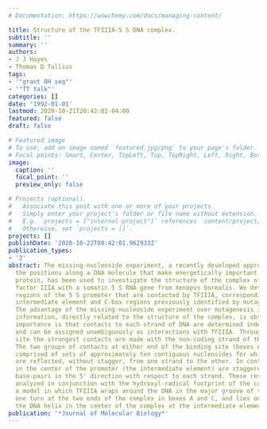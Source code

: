 ```yaml
---
# Documentation: https://wowchemy.com/docs/managing-content/

title: Structure of the TFIIIA-5 S DNA complex.
subtitle: ''
summary: ''
authors:
- J J Hayes
- Thomas D Tullius
tags:
- '"grant OH seq"'
- '"TT talk"'
categories: []
date: '1992-01-01'
lastmod: 2020-10-21T20:42:02-04:00
featured: false
draft: false

# Featured image
# To use, add an image named `featured.jpg/png` to your page's folder.
# Focal points: Smart, Center, TopLeft, Top, TopRight, Left, Right, BottomLeft, Bottom, BottomRight.
image:
  caption: ''
  focal_point: ''
  preview_only: false

# Projects (optional).
#   Associate this post with one or more of your projects.
#   Simply enter your project's folder or file name without extension.
#   E.g. `projects = ["internal-project"]` references `content/project/deep-learning/index.md`.
#   Otherwise, set `projects = []`.
projects: []
publishDate: '2020-10-22T00:42:01.962933Z'
publication_types:
- '2'
abstract: The missing-nucleoside experiment, a recently developed approach for determining
  the positions along a DNA molecule that make energetically important contacts with
  protein, has been used to investigate the structure of the complex of transcription
  factor IIIA with a somatic 5 S RNA gene from Xenopus borealis. We detect three distinct
  regions of the 5 S promoter that are contacted by TFIIIA, corresponding to the A-box,
  intermediate element and C-box regions previously identified by mutagenesis experiments.
  The advantage of the missing-nucleoside experiment over mutagenesis is that additional
  information, directly related to the structure of the complex, is obtained. Of most
  importance is that contacts to each strand of DNA are determined independently,
  and can be assigned unambiguously as interactions with TFIIIA. Throughout the binding
  site the strongest contacts are made with the non-coding strand of the 5 S gene.
  The two groups of contacts at either end of the binding site (boxes A and C) are
  comprised of sets of approximately ten contiguous nucleosides for which the contacts
  are reflected, without stagger, from one strand to the other. In contrast, contacts
  in the center of the promoter (the intermediate element) are staggered about five
  base-pairs in the 5' direction with respect to each strand. These results, when
  analyzed in conjunction with the hydroxyl-radical footprint of the complex, support
  a model in which TFIIIA wraps around the DNA in the major groove of the helix for
  one turn at the two ends of the complex in boxes A and C, and lies on one side of
  the DNA helix in the center of the complex at the intermediate element.
publication: '*Journal of Molecular Biology*'
---
```


